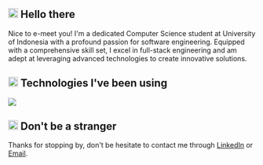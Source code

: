 <h2><img src="https://user-images.githubusercontent.com/1303154/88677602-1635ba80-d120-11ea-84d8-d263ba5fc3c0.gif" width="20px" alt="hi"> Hello there</h2>
Nice to e-meet you! I'm a dedicated Computer Science student at University of Indonesia with a profound passion for software engineering. Equipped with a comprehensive skill set, I excel in full-stack engineering and am adept at leveraging advanced technologies to create innovative solutions.

<h2><img src="https://user-images.githubusercontent.com/74038190/216122041-518ac897-8d92-4c6b-9b3f-ca01dcaf38ee.png" width="20px" alt="hi"> Technologies I've been using</h2>
<img src="https://skillicons.dev/icons?i=ts,js,go,kotlin,java,python,dart,express,nest,react,vite,next,tailwind,spring,django,postgres,mysql,supabase,firebase,mongodb,docker,gcp,postman" />

<h2><img src="https://user-images.githubusercontent.com/74038190/216120981-b9507c36-0e04-4469-8e27-c99271b45ba5.png" width="20px" alt="hi"> Don't be a stranger</h2>
Thanks for stopping by, don't be hesitate to contact me through <a href="https://www.linkedin.com/in/wayan-angga">LinkedIn</a> or <a href="mailto:wayanangga1203@gmail.com">Email</a>.
